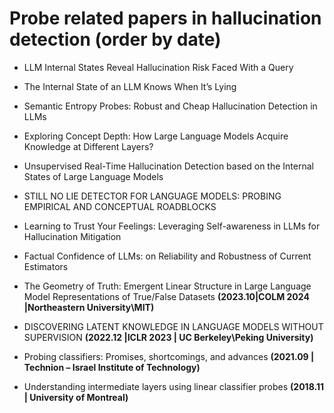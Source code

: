 # Probe related papers in hallucination detection (order by date)


- LLM Internal States Reveal Hallucination Risk Faced With a Query

- The Internal State of an LLM Knows When It’s Lying

- Semantic Entropy Probes: Robust and Cheap Hallucination Detection in LLMs

- Exploring Concept Depth: How Large Language Models Acquire Knowledge at Different Layers?

- Unsupervised Real-Time Hallucination Detection based on the Internal States of Large Language Models

- STILL NO LIE DETECTOR FOR LANGUAGE MODELS: PROBING EMPIRICAL AND CONCEPTUAL ROADBLOCKS

- Learning to Trust Your Feelings: Leveraging Self-awareness in LLMs for Hallucination Mitigation

- Factual Confidence of LLMs: on Reliability and Robustness of Current Estimators

- The Geometry of Truth: Emergent Linear Structure in Large Language Model Representations of True/False Datasets **(2023.10|COLM 2024 |Northeastern University\MIT)**

- DISCOVERING LATENT KNOWLEDGE IN LANGUAGE MODELS WITHOUT SUPERVISION **(2022.12 |ICLR 2023 | UC Berkeley\Peking University)**

- Probing classifiers: Promises, shortcomings, and advances **(2021.09 | Technion – Israel Institute of Technology)**
  
- Understanding intermediate layers using linear classifier probes **(2018.11 | University of Montreal)**


